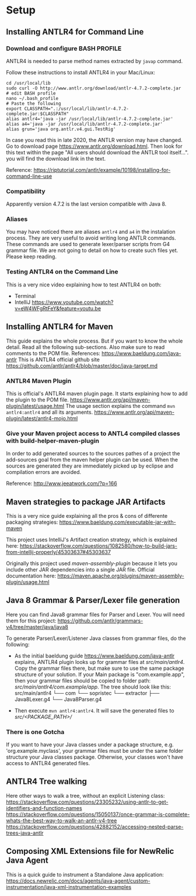 # Setup
## Installing ANTLR4 for Command Line
### Download and configure BASH PROFILE
ANTLR4 is needed to parse method names extracted by `javap` command.

Follow these instructions to install ANTLR4 in your Mac/Linux:
```shell script
cd /usr/local/lib
sudo curl -O http://www.antlr.org/download/antlr-4.7.2-complete.jar
# edit BASH profile
nano ~/.bash_profile
# Paste the following
export CLASSPATH=".:/usr/local/lib/antlr-4.7.2-complete.jar:$CLASSPATH"
alias antlr4='java -jar /usr/local/lib/antlr-4.7.2-complete.jar'
alias a4='java -jar /usr/local/lib/antlr-4.7.2-complete.jar'
alias grun='java org.antlr.v4.gui.TestRig'
```

In case you read this in late 2020, the ANTLR version may have changed.
Go to download page <https://www.antlr.org/download.html>.
Then look for this text within the page "All users should download the ANTLR tool itself...". you will find the download link in the text.

Reference:
<https://riptutorial.com/antlr/example/10198/installing-for-command-line-use>

### Compatibility
Apparently version 4.7.2 is the last version compatible with Java 8.

### Aliases
You may have noticed there are aliases `antlr4` and `a4` in the instalation process.
They are very useful to avoid writing long ANTLR commands.
These commands are used to generate lexer/parser scripts from G4 grammar file.
We are not going to detail on how to create such files yet. 
Please keep reading.

### Testing ANTLR4 on the Command Line
This is a very nice video explaining how to test ANTLR4 on both:
- Terminal
- IntelliJ
<https://www.youtube.com/watch?v=eW4WFgRtFeY&feature=youtu.be>

## Installing ANTLR4 for Maven
This guide explains the whole process. But if you want to know the whole detail. Read all the following sub-sections.
Also make sure to read comments to the POM file.
References:
<https://www.baeldung.com/java-antlr>
This is ANTLR4 official github site
https://github.com/antlr/antlr4/blob/master/doc/java-target.md

### ANTLR4 Maven Plugin
This is official's ANTLR4 maven plugin page. It starts explaining how to add the plugin to the POM file.
<https://www.antlr.org/api/maven-plugin/latest/usage.html>
The usage section explains the command `mvn antlr4:antlr4` and all its arguments.
<https://www.antlr.org/api/maven-plugin/latest/antlr4-mojo.html>

### Give your Maven project access to ANTL4 compiled classes with build-helper-maven-plugin
In order to add generated sources to the sources pathes of a project the add-sources goal from the maven helper plugin can be used.
When the sources are generated they are immediately picked up by eclipse and compilation errors are avoided.

Reference: <http://www.jeeatwork.com/?p=166>

## Maven strategies to package JAR Artifacts
This is a very nice guide explaining all the pros & cons of differente packaging strategies:
<https://www.baeldung.com/executable-jar-with-maven>

This project uses IntelliJ's Artifact creation strategy, which is explained here:
<https://stackoverflow.com/questions/1082580/how-to-build-jars-from-intellij-properly/45303637#45303637>

Originally this project used *maven-assembly-plugin* because it lets you include other JAR dependencies into a single JAR file.
Official documentation here:
<https://maven.apache.org/plugins/maven-assembly-plugin/usage.html>

## Java 8 Grammar & Parser/Lexer file generation
Here you can find Java8 grammar files for Parser and Lexer. You will need them for this project:
<https://github.com/antlr/grammars-v4/tree/master/java/java8>

To generate Parser/Lexer/Listener Java classes from grammar files, do the following:
- As the initial baeldung guide <https://www.baeldung.com/java-antlr> explains, ANTLR4 plugin looks up for grammar files at *src/main/antlr4*.
  Copy the grammar files there, but make sure to use the same package structure of your solution.
  If your Main package is "com.example.app", then your grammar files should be copied to folder
  path: *src/main/antlr4/com.example/app*. The tree should look like this:
src/main/antlr4
└── com
    └── sopristec
        └── extractor
            ├── Java8Lexer.g4
            └── Java8Parser.g4

- Then execute `mvn antlr4:antlr4`. It will save the generated files to *src/<PACKAGE_PATH>/*

### There is one Gotcha
If you want to have your Java classes under a package structure, e.g. 'org.example.myclass', your grammar files must be under the same folder structure your Java classes package.
Otherwise, your classes won't have access to ANTLR4 generated files.

## ANTLR4 Tree walking
Here other ways to walk a tree, without an explicit Listening class:
<https://stackoverflow.com/questions/23305232/using-antlr-to-get-identifiers-and-function-names>
<https://stackoverflow.com/questions/15050137/once-grammar-is-complete-whats-the-best-way-to-walk-an-antlr-v4-tree>
<https://stackoverflow.com/questions/42882152/accessing-nested-parse-trees-java-antlr>

## Composing XML Extensions file for NewRelic Java Agent

This is a quick guide to instrument a Standalone Java application: 
<https://docs.newrelic.com/docs/agents/java-agent/custom-instrumentation/java-xml-instrumentation-examples>


